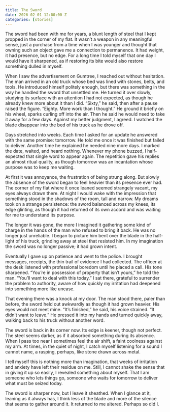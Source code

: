 ```yaml
---
title: The Sword
date: 2026-02-01 12:00:00 Z
categories: [stories]
---
```

The sword had been with me for years, a blunt length of steel that I kept propped in the corner of my flat. It wasn’t a weapon in any meaningful sense, just a purchase from a time when I was younger and thought that owning such an object gave me a connection to permanence. It had weight, it had presence, but no edge. For a long time I told myself that one day I would have it sharpened, as if restoring its bite would also restore something dulled in myself.

When I saw the advertisement on Gumtree, I reached out without hesitation. The man arrived in an old truck whose bed was lined with stones, belts, and tools. He introduced himself politely enough, but there was something in the way he handled the sword that unsettled me. He turned it over slowly, studying its surface with an attention I had not expected, as though he already knew more about it than I did. “Sixty,” he said, then after a pause raised the figure. “Eighty. More work than I thought.” He ground it briefly on his wheel, sparks curling off into the air. Then he said he would need to take it away for a few days. Against my better judgment, I agreed. I watched the blade disappear into the bed of his truck as he drove off.

Days stretched into weeks. Each time I asked for an update he answered with the same promise: tomorrow. He told me once it was finished but failed to deliver. Another time he explained he needed nine more days. I marked the date, waited, and heard nothing. Whenever my phone buzzed, I half-expected that single word to appear again. The repetition gave his replies an almost ritual quality, as though tomorrow was an incantation whose purpose was to keep me waiting.

At first it was annoyance, the frustration of being strung along. But slowly the absence of the sword began to feel heavier than its presence ever had. The corner of my flat where it once leaned seemed strangely vacant, my eyes always drawn there. At night I would wake with the impression that something stood in the shadows of the room, tall and narrow. My dreams took on a strange persistence: the sword balanced across my knees, its edge glinting, as though it had returned of its own accord and was waiting for me to understand its purpose.

The longer it was gone, the more I imagined it gathering some kind of charge in the hands of the man who refused to bring it back. He was no longer just unreliable. I began to picture him bent over the blade in the half-light of his truck, grinding away at steel that resisted him. In my imagination the sword was no longer passive; it had grown intent.

Eventually I gave up on patience and went to the police. I brought messages, receipts, the thin trail of evidence I had collected. The officer at the desk listened with professional boredom until he placed a call. His tone sharpened. “You’re in possession of property that isn’t yours,” he told the man. “You’ll want to deal with this today.” I sat there, grateful to surrender the problem to authority, aware of how quickly my irritation had deepened into something more like unease.

That evening there was a knock at my door. The man stood there, paler than before, the sword held out awkwardly as though it had grown heavier. His eyes would not meet mine. “It’s finished,” he said, his voice strained. “It didn’t want to leave.” He pressed it into my hands and turned quickly away, walking back to his truck without another word.

The sword is back in its corner now. Its edge is keener, though not perfect. The steel seems darker, as if it absorbed something during its absence. When I pass too near I sometimes feel the air shift, a faint coolness against my arm. At times, in the quiet of night, I catch myself listening for a sound I cannot name, a rasping, perhaps, like stone drawn across metal.

I tell myself this is nothing more than imagination, that weeks of irritation and anxiety have left their residue on me. Still, I cannot shake the sense that in giving it up so easily, I revealed something about myself. That I am someone who lets things go, someone who waits for tomorrow to deliver what must be seized today.

The sword is sharper now, but I leave it sheathed. When I glance at it, leaning as it always has, I think less of the blade and more of the silence that seems to gather around it. It returned to me altered. Perhaps so did I.